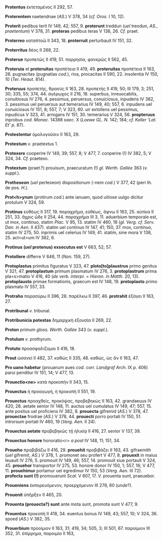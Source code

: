 **Protentus** ἐκτεταμένος II 292, 57.

**Proterentem** naetendnae (*AS.*) V 378, 34 (*cf. Oros.* I 10, 12).

**Proterit** pedibus terit IV 149, 42; 557, 9. **proterunt** treddun
(*uel* treodun, *AS.*, *praetentum*) V 378, 31. **proteras** pedibus teras
V 138, 26. *Cf.* praet.

**Proterreo** καταπτοῶ II 343, 18. **proterruit** perturbauit IV 151,
32.

**Proterritus** δέος II 268, 22.

**Proterue** προπετῶς II 419, 51. παρρησία, φανερῶς II 562, 45.

**Proteruia** et **proteruitas** προπέτεια II 419, 49. **proteruitas**
προπέτεια II 163, 26. pugnacitas (pugnatias *cod.*), rixa, procacitas
II 590, 22. insolentia IV 150, 10 (*Ter. Heaut.* 814).

**Proteruus** προπετής, θρασύς II 163, 28. προπετής II 419, 50; III 179,
3; 251, 30; 335, 55; 374, 44. ἀγέρωχος II 216, 18. superbus,
inreuocabilis, conuitiosus IV 276, 4. pessimus, peruersus, conuiciosus,
inpudens IV 382, 3. pessimus uel peruersus aut temerarius IV 149, 40;
557, 6. inpudens uel conuiciosus IV 151, 8; 557, 7; V 323, 60. uir
extollens uel pessimus, inpudicus V 323, 41. arrogans IV 151, 30.
temerarius V 324, 56. **propteruus** inprobus *cod. Monac.* 14388
*saec.* X (*Loewe GL. N.* 142; 184; *cf. Keller 'Lat. Et' p.* 87).

**Protestentur** ὁμολογοῦσιν II 163, 29.

**Protestum** *v.* praetextus 1.

**Protexere** cooperire IV 149, 39; 557, 8; V 477, 7. conperire (!) IV
382, 5; V 324, 34. *Cf.* praetexo.

**Protextum** (praet.?) prouisum, praecuratum (!) *gl. Werth. Gallée*
363 (*v. suppl.*).

**Protheseon** (*uel* perteseon) dispositionum (-nem *cod.*) V 377, 42
(peri th. de pos. *H.*).

**Prot\<h\>yrum** (protirum *cod.*) ante ianuam, quod uitiose uulgo
dicitur protulum V 324, 59.

**Protinus** εὐθέως II 317, 19. παραχρῆμα, εὐθέως, ἄφνω II 163, 25.
αὐτίκα II 251, 33. ἄχρις ὧδε II 254, 44. παραχρῆμα III 3, 11. aduerbium
temporale est, ut mox, continuo, statim *Plac.* V 95, 13. statim IV 460,
18 (*gl. Verg. cf. Serv. Dan. in Aen.* II 437). statim uel continuo IV
147, 41; 150, 37. mox, continuo, statim IV 275, 50. inprimis uel
celerius IV 149, 41. statim, sine mora V 138, 25. act\<ut\>um IV 382, 6.

**Protinus (*uel* protenus) exsecutus est** V 663, 52; 57.

**Protollere** differre V 646, 11 (*Non.* 159, 27).

**Protoplastus** primitus figuratus V 323, 47. **ploto\[to\]plaustrus**
primo genitus V 321, 47. **protoplastum** primum plasmatum IV 276, 3.
**protoplastrum** prima pla\<s\>matio V 416, 40 (*de verb. interpr.* =
*Hieron. in Matth.* 20, 13). **protoplausto** primae formationis, graecum
est IV 148, 19. **protoplasto** primo plasmato IV 557, 33.

**Protraho** παρασύρω II 396, 28. παρέλκω II 397, 46. **protrahit**
ἐξάγει II 163, 27.

**Protribunal** *v.* tribunal.

**Protribunicia potestas** δημαρχικὴ ἐξουσία II 269, 22.

**Proton** primum *gloss. Werth. Gallée* 343 (*v. suppl.*).

**Protulum** *v.* prothyrum.

**Protuto** προασφαλίζομαι II 416, 18.

**Prout** ὡσανεί II 482, 37. καθώς II 335, 48. καθώς, ὡς ἄν II 163, 47.

**Pro uano habetur** (prouanum aues *cod. corr. Landgraf Arch.* IX *p.*
406) parui penditur IV 151, 14; V 477, 13.

**Prouectio\<ne\>** κατὰ προκοπήν II 343, 15.

**Prouectus** ἡ προαγωγή, ἡ προκοπή II 551, 19.

**Prouectus** προαχθείς, προκόψας, προβεβηκώς II 163, 42. grandaeuus IV
420, 28. aetate senior IV 148, 11. auctus uel cumulatus IV 149, 47; 557,
15. ante positus uel proficiens IV 382, 8. **prouecta** gifremid (*ΑS.*)
V 378, 47. **prouectae** frodrae (*AS.*) V 378, 44. **prouecti** porro
portati IV 150, 51. introrsum portati IV 460, 19 (*Verg. Aen.* II 24).

**Prouectus aetate** προβεβηκῶς τῇ ἡλικίᾳ II 416, 27. senior V 137, 39.

**Prouectus honore** honoratio\<r\> *a post* IV 148, 11; 151, 34.

**Proueho** προβιβάζω II 416, 29. **prouehit** προβιβάζει II 163, 43.
gifraemith (*uel* gifremit, *ΑS.*) V 378, 1. promonet seu profert V 477,
8. **prouexit** in maius leuauit IV 276, 5. promouit IV 149, 46; 557,
14. promouit siue portauit V 324, 45. **prouehor** transportor IV 275,
53. honore donor IV 150, 1; 557, 16; V 477, 11. **prouehimur** portamur
uel egredimur IV 150, 53 (*Verg. Aen.* III 72). **profecta sunt (!)**
promouerunt *Scal.* V 607, 17. *V.* prouenta sunt, praeuebor.

**Proueniens** ἐκπορευόμενον, προερχόμενον III 278, 60 (*unde*?).

**Prouenit** ὑπῆρξεν II 465, 20.

**Prouenta (prouecta?) sunt** ante mota sunt, promota sunt V 477, 9.

**Prouentus** προκοπή II 418, 34. euentus bonus IV 149, 43; 557, 10; V
324, 36. spoed (*AS.*) V 382, 35.

**Prouerbium** προοίμιον II 163, 31; 419, 34; 505, 3; III 501, 67.
παροίμιον III 352, 31. ἐπίρρημα, παροιμία II 163,
